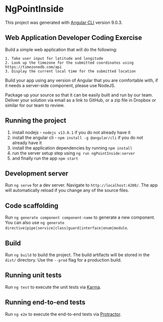 # NgPointInside

This project was generated with [Angular CLI](https://github.com/angular/angular-cli) version 9.0.3.

## Web Application Developer Coding Exercise

Build a simple web application that will do the following:

    1. Take user input for latitude and longitude
    2. Look up the timezone for the submitted coordinates using https://timezonedb.com/api
    3. Display the current local time for the submitted location

Build your app using any version of Angular that you are comfortable with, if it needs a server-side component, please use NodeJS.

Package up your source so that it can be easily built and run by our team. Deliver your solution via email as a link to GitHub, or a zip file in Dropbox or similar for our team to review.

## Running the project
   1. install nodejs - `nodejs v13.0.1` if you do not already have it
   2. install the angular cli - `npm install -g @angular/cli` if you do not already have it
   3. install the application dependencies by running `npm install`
   4. run the server setup step using `ng run ngPointInside:server`
   5. and finally run the app `npm start`

## Development server

Run `ng serve` for a dev server. Navigate to `http://localhost:4200/`. The app will automatically reload if you change any of the source files.

## Code scaffolding

Run `ng generate component component-name` to generate a new component. You can also use `ng generate directive|pipe|service|class|guard|interface|enum|module`.

## Build

Run `ng build` to build the project. The build artifacts will be stored in the `dist/` directory. Use the `--prod` flag for a production build.

## Running unit tests

Run `ng test` to execute the unit tests via [Karma](https://karma-runner.github.io).

## Running end-to-end tests

Run `ng e2e` to execute the end-to-end tests via [Protractor](http://www.protractortest.org/).
